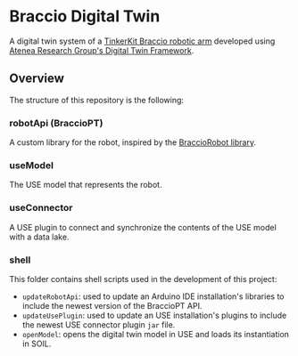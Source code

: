 # Braccio Digital Twin
 
A digital twin system of a [TinkerKit Braccio robotic arm](https://www.arduino.cc/en/Guide/Braccio) developed using [Atenea Research Group's Digital Twin Framework](https://github.com/atenearesearchgroup/digitalTwinModelingFramework/tree/traces-management).

## Overview

The structure of this repository is the following:


### robotApi (BraccioPT)

A custom library for the robot, inspired by the [BraccioRobot library](https://github.com/stefangs/arduino-library-braccio-robot).


### useModel

The USE model that represents the robot.


### useConnector

A USE plugin to connect and synchronize the contents of the USE model with a data lake.


### shell

This folder contains shell scripts used in the development of this project:

*   ``updateRobotApi``: used to update an Arduino IDE installation's libraries to include the newest version of the BraccioPT API.
*   ``updateUsePlugin``: used to update an USE installation's plugins to include the newest USE connector plugin ``jar`` file.
*   ``openModel``: opens the digital twin model in USE and loads its instantiation in SOIL.